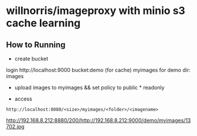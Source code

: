 # willnorris/imageproxy with minio s3 cache learning


## How to Running

* create bucket

login http://localhost:9000 
bucket:demo (for cache) myimages for demo
dir: images

* upload images to myimages && set policy to public * readonly


* access

`http://localhost:8080/<size>/myimages/<folder>/<imagename>`

http://192.168.8.212:8880/200/http://192.168.8.212:9000/demo/myimages/13702.jpg